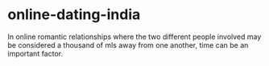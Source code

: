 # online-dating-india
In online romantic relationships where the two different people involved may be considered a thousand of mls away from one another, time can be an important factor.
